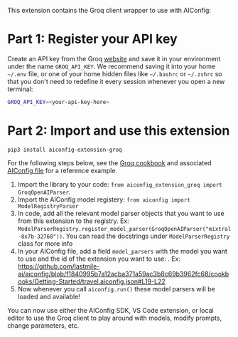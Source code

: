 This extension contains the Groq client wrapper to use with AIConfig:

# Part 1: Register your API key

Create an API key from the Groq [website](https://console.groq.com/keys) and save it in your environment under the name `GROQ_API_KEY`. We recommend saving it into your home `~/.env` file, or one of your home hidden files like `~/.bashrc` or `~/.zshrc` so that you don't need to redefine it every session whenever you open a new terminal:

```bash
GROQ_API_KEY=<your-api-key-here>
```

# Part 2: Import and use this extension

`pip3 install aiconfig-extension-groq`

For the following steps below, see the [Groq cookbook](https://github.com/lastmile-ai/aiconfig/blob/b9a9e59dfd6251ab91580c0b8a4ef37906e8b9d4/cookbooks/Groq/aiconfig_model_registry.py) and associated [AIConfig file](https://github.com/lastmile-ai/aiconfig/blob/b9a9e59dfd6251ab91580c0b8a4ef37906e8b9d4/cookbooks/Groq/groq.aiconfig.json) for a reference example.

1. Import the library to your code: `from aiconfig_extension_groq import GroqOpenAIParser`.
2. Import the AIConfig model registery: `from aiconfig import ModelRegistryParser`
3. In code, add all the relevant model parser objects that you want to use from this extension to the registry. Ex: `ModelParserRegistry.register_model_parser(GroqOpenAIParser("mixtral-8x7b-32768"))`. You can read the docstrings under `ModelParserRegistry` class for more info
4. In your AIConfig file, add a field `model_parsers` with the model you want to use and the id of the extension you want to use: . Ex: https://github.com/lastmile-ai/aiconfig/blob/f1840995b7a12acba371a59ac3b8c69b3962fc68/cookbooks/Getting-Started/travel.aiconfig.json#L19-L22
5. Now whenever you call `aiconfig.run()` these model parsers will be loaded and available!

You can now use either the AIConfig SDK, VS Code extension, or local editor to use the Groq client to play around with models, modify prompts, change parameters, etc.
